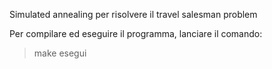 Simulated annealing per risolvere il travel salesman problem

Per compilare ed eseguire il programma, lanciare il comando:
>make esegui

